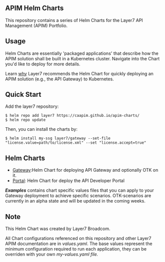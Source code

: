 ## APIM Helm Charts
This repository contains a series of Helm Charts for the Layer7 API Management (APIM) Portfolio.

## Usage
Helm Charts are essentially 'packaged applications' that describe how the APIM solution shall be built in a Kubernetes cluster. Navigate into the Chart you'd like to deploy for more details.

Learn [why](https://techdocs.broadcom.com/us/en/ca-enterprise-software/layer7-api-management/api-gateway/congw-10-0/install-configure-upgrade/configuring-the-container-gateway.html) Layer7 recommends the Helm Chart for quickly deploying an APIM solution (e.g., the API Gateway) to Kubernetes. 


## Quick Start

Add the layer7 repository:

    $ helm repo add layer7 https://caapim.github.io/apim-charts/
    $ helm repo update

Then, you can install the charts by:

    $ helm install my-ssg layer7/gateway --set-file "license.value=path/to/license.xml" --set "license.accept=true"

## Helm Charts

- [Gateway](./charts/gateway):Helm Chart for deploying API Gateway and optionally OTK on it.
- [Portal](./charts/portal): Helm Chart for deploy the API Developer Portal

***Examples*** contains chart specific values files that you can apply to your Gateway deployment to achieve specific scenarios. OTK-scenarios are currently in an alpha state and will be updated in the coming weeks.

## Note
This Helm Chart was created by Layer7 Broadcom.

All Chart configurations referenced on this repository and other Layer7 APIM documentation are in <i>values.yaml</i>. The base values represent the minimum configuration required to run each application, they can be overriden with your own <i>my-values.yaml<i> file.

